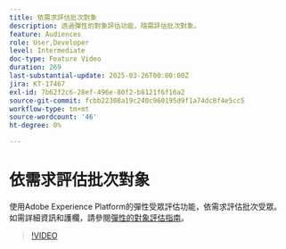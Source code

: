 ```yaml
---
title: 依需求評估批次對象
description: 透過彈性的對象評估功能，隨需評估批次對象。
feature: Audiences
role: User,Developer
level: Intermediate
doc-type: Feature Video
duration: 269
last-substantial-update: 2025-03-26T00:00:00Z
jira: KT-17467
exl-id: 7b62f2c6-28ef-496e-80f2-b8121f6f16a2
source-git-commit: fcbb22308a19c240c960195d9f1a74dc8f4e5cc5
workflow-type: tm+mt
source-wordcount: '46'
ht-degree: 0%

---
```


# 依需求評估批次對象

使用Adobe Experience Platform的彈性受眾評估功能，依需求評估批次受眾。 如需詳細資訊和護欄，請參閱[彈性的對象評估指南](https://experienceleague.adobe.com/en/docs/experience-platform/segmentation/methods/flexible-audience-evaluation)。

>[!VIDEO](https://video.tv.adobe.com/v/3453640/?learn=on&enablevpops)
